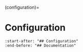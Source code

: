 (configuration)=

# Configuration

```{include} ../README.md
:start-after: "## Configuration"
:end-before: "## Documentation"
```
